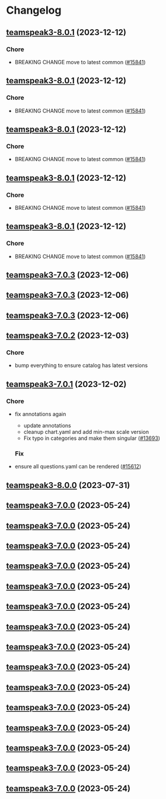 # Changelog



## [teamspeak3-8.0.1](https://github.com/truecharts/charts/compare/teamspeak3-7.0.3...teamspeak3-8.0.1) (2023-12-12)

### Chore

- BREAKING CHANGE move to latest common ([#15841](https://github.com/truecharts/charts/issues/15841))
  
  


## [teamspeak3-8.0.1](https://github.com/truecharts/charts/compare/teamspeak3-7.0.3...teamspeak3-8.0.1) (2023-12-12)

### Chore

- BREAKING CHANGE move to latest common ([#15841](https://github.com/truecharts/charts/issues/15841))
  
  


## [teamspeak3-8.0.1](https://github.com/truecharts/charts/compare/teamspeak3-7.0.3...teamspeak3-8.0.1) (2023-12-12)

### Chore

- BREAKING CHANGE move to latest common ([#15841](https://github.com/truecharts/charts/issues/15841))
  
  


## [teamspeak3-8.0.1](https://github.com/truecharts/charts/compare/teamspeak3-7.0.3...teamspeak3-8.0.1) (2023-12-12)

### Chore

- BREAKING CHANGE move to latest common ([#15841](https://github.com/truecharts/charts/issues/15841))
  
  


## [teamspeak3-8.0.1](https://github.com/truecharts/charts/compare/teamspeak3-7.0.3...teamspeak3-8.0.1) (2023-12-12)

### Chore

- BREAKING CHANGE move to latest common ([#15841](https://github.com/truecharts/charts/issues/15841))
  
  



## [teamspeak3-7.0.3](https://github.com/truecharts/charts/compare/teamspeak3-7.0.2...teamspeak3-7.0.3) (2023-12-06)




## [teamspeak3-7.0.3](https://github.com/truecharts/charts/compare/teamspeak3-7.0.2...teamspeak3-7.0.3) (2023-12-06)




## [teamspeak3-7.0.3](https://github.com/truecharts/charts/compare/teamspeak3-7.0.2...teamspeak3-7.0.3) (2023-12-06)




## [teamspeak3-7.0.2](https://github.com/truecharts/charts/compare/teamspeak3-7.0.1...teamspeak3-7.0.2) (2023-12-03)

### Chore

- bump everything to ensure catalog has latest versions
  
  


## [teamspeak3-7.0.1](https://github.com/truecharts/charts/compare/teamspeak3-8.0.0...teamspeak3-7.0.1) (2023-12-02)

### Chore

- fix annotations again
  - update annotations
  - cleanup chart.yaml and add min-max scale version
  - Fix typo in categories and make them singular ([#13693](https://github.com/truecharts/charts/issues/13693))
  
  ### Fix

- ensure all questions.yaml can be rendered ([#15612](https://github.com/truecharts/charts/issues/15612))
  
  











## [teamspeak3-8.0.0](https://github.com/truecharts/charts/compare/teamspeak3-7.0.0...teamspeak3-8.0.0) (2023-07-31)




## [teamspeak3-7.0.0](https://github.com/truecharts/charts/compare/teamspeak3-6.0.8...teamspeak3-7.0.0) (2023-05-24)




## [teamspeak3-7.0.0](https://github.com/truecharts/charts/compare/teamspeak3-6.0.8...teamspeak3-7.0.0) (2023-05-24)




## [teamspeak3-7.0.0](https://github.com/truecharts/charts/compare/teamspeak3-6.0.8...teamspeak3-7.0.0) (2023-05-24)




## [teamspeak3-7.0.0](https://github.com/truecharts/charts/compare/teamspeak3-6.0.8...teamspeak3-7.0.0) (2023-05-24)




## [teamspeak3-7.0.0](https://github.com/truecharts/charts/compare/teamspeak3-6.0.8...teamspeak3-7.0.0) (2023-05-24)




## [teamspeak3-7.0.0](https://github.com/truecharts/charts/compare/teamspeak3-6.0.8...teamspeak3-7.0.0) (2023-05-24)




## [teamspeak3-7.0.0](https://github.com/truecharts/charts/compare/teamspeak3-6.0.8...teamspeak3-7.0.0) (2023-05-24)




## [teamspeak3-7.0.0](https://github.com/truecharts/charts/compare/teamspeak3-6.0.8...teamspeak3-7.0.0) (2023-05-24)




## [teamspeak3-7.0.0](https://github.com/truecharts/charts/compare/teamspeak3-6.0.8...teamspeak3-7.0.0) (2023-05-24)




## [teamspeak3-7.0.0](https://github.com/truecharts/charts/compare/teamspeak3-6.0.8...teamspeak3-7.0.0) (2023-05-24)




## [teamspeak3-7.0.0](https://github.com/truecharts/charts/compare/teamspeak3-6.0.8...teamspeak3-7.0.0) (2023-05-24)




## [teamspeak3-7.0.0](https://github.com/truecharts/charts/compare/teamspeak3-6.0.8...teamspeak3-7.0.0) (2023-05-24)




## [teamspeak3-7.0.0](https://github.com/truecharts/charts/compare/teamspeak3-6.0.8...teamspeak3-7.0.0) (2023-05-24)




## [teamspeak3-7.0.0](https://github.com/truecharts/charts/compare/teamspeak3-6.0.8...teamspeak3-7.0.0) (2023-05-24)




## [teamspeak3-7.0.0](https://github.com/truecharts/charts/compare/teamspeak3-6.0.8...teamspeak3-7.0.0) (2023-05-24)

